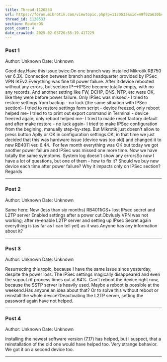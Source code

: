 ```yaml
---
title: Thread-1120533
url: https://forum.mikrotik.com/viewtopic.php?p=1120533&sid=49f92a630bc7970d8ca50523be880e8f#p1120533
thread_id: 1120533
section: RouterOS
post_count: 4
date_crawled: 2025-02-03T20:55:19.417229
---
```


### Post 1
Author: Unknown
Date: Unknown

Good day.Have this issue twice.On one branch was installed Mikrotik RB750 ver 6.3X.  Connection between branch and headquarter provided by IPSec VPN IKEv2.Everything was fine till power failure. After it device rebooted without any errors, but section  IP-->IPSec become totally empty, with no any records. And another setting like FW, DCHP, DNS, NTP, etc were OK, like they were before power failure. Only IPSec was missed.- I tried to restore settings from backup - no luck (the same situation with IPSec section)- I tried to restore settings form script - device freezed, only reboot helped me- I tried to to print out export command in Terminal - device freezed again, only reboot helped me- I tried to made reset factory default and after make restore - no luck again- I tried to make IPSec configuration from the begining, manually step-by-step. But Mikrotik just doesn't allow to press button Aplly or OK in configuration settings.OK, in that time we just decided that this was hardware issue (device was too old) and  changed it to new RB4011 ver. 6.44.. For few month everything was OK but today we got another power failure and IPSec was missed one more time. Now we have totally the same symptoms. System log doesn't show any errorsSo now I have a lot of questions, but one of them - how to fix it? Should we buy new device each time after power failure? Why it impacts only on IPSec section?Regards

---
### Post 2
Author: Unknown
Date: Unknown

Same here: New (less than six months) RB4011iGS+ lost IPsec secret and L2TP server Enabled settings after a power cut.Obviusly VPN was not working; after re-enable L2TP server and setting up IPsec Secret again everything is (as far as I can tell yet) as it was.Anyone has any information about it?

---
### Post 3
Author: Unknown
Date: Unknown

Resurrecting this topic, because I have the same issue since yesterday, despite the power loss. The IPSec settings magically disappeared and even the supout.rif process times out at 64%. Can't reboot the device right now, because the SSTP server is heavily used. Maybe a reboot is possible at the weekend.Has anyone an idea about that? Or to solve this without reboot or reinstall the whole device?Deactivating the L2TP server, setting the password again have not helped.

---
### Post 4
Author: Unknown
Date: Unknown

Installing the newest software version (7.17) has helped, but I suspect, that a reinstallation of the old one would have helped too. Very strange behavior. We got it on a second device too.

---
